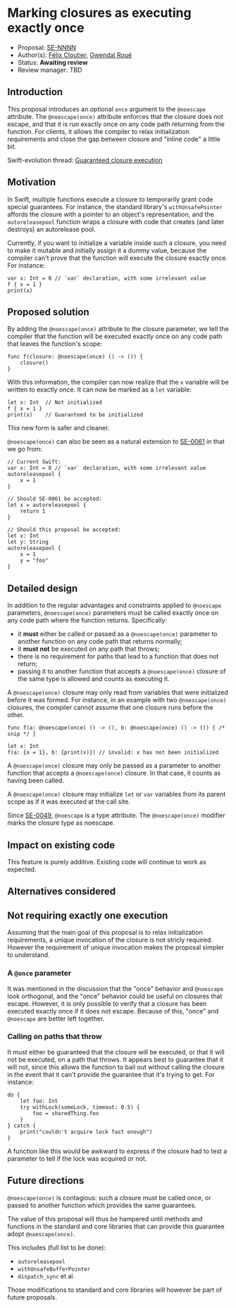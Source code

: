 # Marking closures as executing exactly once

* Proposal: [SE-NNNN](https://github.com/apple/swift-evolution/blob/master/proposals/NNNN-name.md)
* Author(s): [Félix Cloutier](https://github.com/zneak), [Gwendal Roué](https://github.com/groue)
* Status: **Awaiting review**
* Review manager: TBD

## Introduction

This proposal introduces an optional `once` argument to the `@noescape`
attribute. The `@noescape(once)` attribute enforces that the closure does not
escape, and that it is run exactly once on any code path returning from the
function. For clients, it allows the compiler to relax initialization
requirements and close the gap between closure and "inline code" a little bit.

Swift-evolution thread: [Guaranteed closure execution](https://lists.swift.org/pipermail/swift-evolution/Week-of-Mon-20160125/008167.html)

## Motivation

In Swift, multiple functions execute a closure to temporarily grant code
special guarantees. For instance, the standard library's `withUnsafePointer`
affords the closure with a pointer to an object's representation, and the
`autoreleasepool` function wraps a closure with code that creates (and later
destroys) an autorelease pool.

Currently, if you want to initialize a variable inside such a closure, you need
to make it mutable and initially assign it a dummy value, because the compiler
can't prove that the function will execute the closure exactly once. For
instance:

	var x: Int = 0 // `var` declaration, with some irrelevant value
	f { x = 1 }
	print(x)

## Proposed solution

By adding the `@noescape(once)` attribute to the closure parameter, we tell the
compiler that the function will be executed exactly once on any code path that
leaves the function's scope:

	func f(closure: @noescape(once) () -> ()) {
	    closure()
	}

With this information, the compiler can now realize that the `x` variable will
be written to exactly once. It can now be marked as a `let` variable:

	let x: Int  // Not initialized
	f { x = 1 }
	print(x)    // Guaranteed to be initialized

This new form is safer and cleaner.

`@noescape(once)` can also be seen as a natural extension to [SE-0061](https://github.com/apple/swift-evolution/blob/master/proposals/0061-autoreleasepool-signature.md) in that we go from:

	// Current Swift:
	var x: Int = 0 // `var` declaration, with some irrelevant value
	autoreleasepool {
	    x = 1
	}
	
	// Should SE-0061 be accepted:
	let x = autoreleasepool {
	    return 1
	}
	
	// Should this proposal be accepted:
	let x: Int
	let y: String
	autoreleasepool {
	    x = 1
	    y = "foo"
	}


## Detailed design

In addition to the regular advantages and constraints applied to `@noescape`
parameters, `@noescape(once)` parameters must be called exactly once on any code
path where the function returns. Specifically:

* it **must** either be called or passed as a `@noescape(once)` parameter to
	another function on any code path that returns normally;
* it **must not** be executed on any path that throws;
* there is no requirement for paths that lead to a function that does not return;
* passing it to another function that accepts a `@noescape(once)` closure of the
	same type is allowed and counts as executing it.

A `@noescape(once)` closure may only read from variables that were initialized
before it was formed. For instance, in an example with two `@noescape(once)`
closures, the compiler cannot assume that one closure runs before the other.

	func f(a: @noescape(once) () -> (), b: @noescape(once) () -> ()) { /* snip */ }
	
	let x: Int
	f(a: {x = 1}, b: {print(x)}) // invalid: x has not been initialized

A `@noescape(once)` closure may only be passed as a parameter to another
function that accepts a `@noescape(once)` closure. In that case, it counts as
having been called.

A `@noescape(once)` closure may initialize `let` or
`var` variables from its parent scope as if it was executed at the call site.

Since [SE-0049](https://github.com/apple/swift-evolution/blob/master/proposals/0049-noescape-autoclosure-type-attrs.md),
`@noescape` is a type attribute. The `@noescape(once)` modifier marks the
closure type as noescape.

## Impact on existing code

This feature is purely additive. Existing code will continue to work as
expected.

## Alternatives considered

## Not requiring exactly one execution

Assuming that the main goal of this proposal is to relax initialization
requirements, a unique invocation of the closure is not stricly required.
However the requirement of unique invocation makes the proposal simpler to
understand.

### A `@once` parameter

It was mentioned in the discussion that the "once" behavior and `@noescape` look
orthogonal, and the "once" behavior could be useful on closures that escape.
However, it is only possible to verify that a closure has been executed exactly
once if it does not escape. Because of this, "once" and `@noescape` are better
left together.

### Calling on paths that throw

It must either be guaranteed that the closure will be executed, or that it will
not be executed, on a path that throws. It appears best to guarantee that it
will not, since this allows the function to bail out without calling the closure
in the event that it can't provide the guarantee that it's trying to get. For
instance:

	do {
		let foo: Int
		try withLock(someLock, timeout: 0.5) {
			foo = sharedThing.foo
		}
	} catch {
		print("couldn't acquire lock fast enough")
	}

A function like this would be awkward to express if the closure had to test
a parameter to tell if the lock was acquired or not.

## Future directions

`@noescape(once)` is contagious: such a closure must be called once, or passed
to another function which provides the same guarantees.

The value of this proposal will thus be hampered until methods and functions in
the standard and core libraries that can provide this guarantee adopt
`@noescape(once)`.

This includes (full list to be done):

- `autoreleasepool`
- `withUnsafeBufferPointer`
- `dispatch_sync` et al.

Those modifications to standard and core libraries will however be part of
future proposals.
